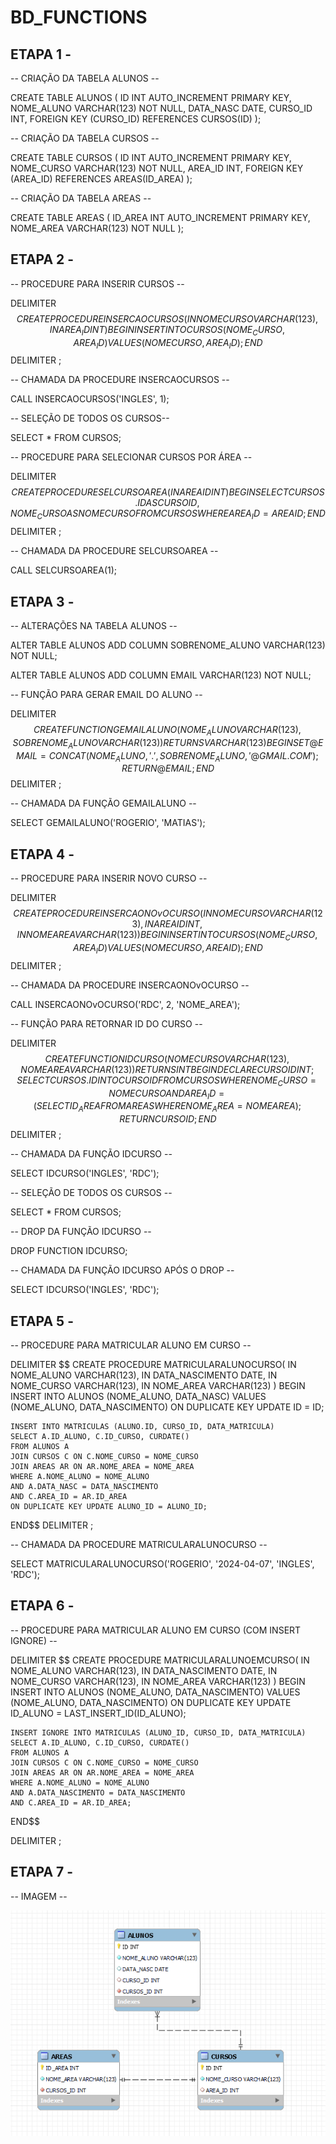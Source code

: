 # BD_FUNCTIONS

## ETAPA 1 -

-- CRIAÇÃO DA TABELA ALUNOS --

CREATE TABLE ALUNOS (
    ID INT AUTO_INCREMENT PRIMARY KEY,
    NOME_ALUNO VARCHAR(123) NOT NULL,
    DATA_NASC DATE,
    CURSO_ID INT,
    FOREIGN KEY (CURSO_ID) REFERENCES CURSOS(ID)
);

-- CRIAÇÃO DA TABELA CURSOS --

CREATE TABLE CURSOS (
    ID INT AUTO_INCREMENT PRIMARY KEY,
    NOME_CURSO VARCHAR(123) NOT NULL,
    AREA_ID INT,
    FOREIGN KEY (AREA_ID) REFERENCES AREAS(ID_AREA)
);

-- CRIAÇÃO DA TABELA AREAS --

CREATE TABLE AREAS (
    ID_AREA INT AUTO_INCREMENT PRIMARY KEY,
    NOME_AREA VARCHAR(123) NOT NULL
);

## ETAPA 2 -

-- PROCEDURE PARA INSERIR CURSOS --

DELIMITER $$
CREATE PROCEDURE INSERCAOCURSOS(
    IN NOMECURSO VARCHAR(123),
    IN AREA_ID INT
)
BEGIN
    INSERT INTO CURSOS(NOME_CURSO, AREA_ID)
    VALUES (NOMECURSO, AREA_ID);
END$$
DELIMITER ;

-- CHAMADA DA PROCEDURE INSERCAOCURSOS --

CALL INSERCAOCURSOS('INGLES', 1);

-- SELEÇÃO DE TODOS OS CURSOS--

SELECT * FROM CURSOS;

-- PROCEDURE PARA SELECIONAR CURSOS POR ÁREA --

DELIMITER $$
CREATE PROCEDURE SELCURSOAREA(
    IN AREAID INT
)
BEGIN
    SELECT CURSOS.ID AS CURSOID, NOME_CURSO AS NOMECURSO
    FROM CURSOS
    WHERE AREA_ID = AREAID;
END$$
DELIMITER ;

-- CHAMADA DA PROCEDURE SELCURSOAREA --

CALL SELCURSOAREA(1);

## ETAPA 3 -

-- ALTERAÇÕES NA TABELA ALUNOS --

ALTER TABLE ALUNOS 
    ADD COLUMN SOBRENOME_ALUNO VARCHAR(123) NOT NULL;

ALTER TABLE ALUNOS
    ADD COLUMN EMAIL VARCHAR(123) NOT NULL;

-- FUNÇÃO PARA GERAR EMAIL DO ALUNO --

DELIMITER $$
CREATE FUNCTION GEMAILALUNO(
    NOME_ALUNO VARCHAR(123),
    SOBRENOME_ALUNO VARCHAR(123)
)
RETURNS VARCHAR(123)
BEGIN
    SET @EMAIL = CONCAT(NOME_ALUNO, '.', SOBRENOME_ALUNO, '@GMAIL.COM');
    RETURN @EMAIL;
END $$
DELIMITER ;

-- CHAMADA DA FUNÇÃO GEMAILALUNO --

SELECT GEMAILALUNO('ROGERIO', 'MATIAS');

## ETAPA 4 -

-- PROCEDURE PARA INSERIR NOVO CURSO --

DELIMITER $$
CREATE PROCEDURE INSERCAONOvOCURSO(
    IN NOMECURSO VARCHAR(123),
    IN AREAID INT,
    IN NOMEAREA VARCHAR(123)
)
BEGIN
    INSERT INTO CURSOS (NOME_CURSO, AREA_ID)
    VALUES (NOMECURSO, AREAID);
END$$
DELIMITER ;

-- CHAMADA DA PROCEDURE INSERCAONOvOCURSO --

CALL INSERCAONOvOCURSO('RDC', 2, 'NOME_AREA');

-- FUNÇÃO PARA RETORNAR ID DO CURSO --

DELIMITER $$
CREATE FUNCTION IDCURSO(
    NOMECURSO VARCHAR(123),
    NOMEAREA VARCHAR(123)
)
RETURNS INT
BEGIN
    DECLARE CURSOID INT;
    SELECT CURSOS.ID INTO CURSOID
    FROM CURSOS
    WHERE NOME_CURSO = NOMECURSO AND AREA_ID = (SELECT ID_AREA FROM AREAS WHERE NOME_AREA = NOMEAREA);
    RETURN CURSOID;
END$$
DELIMITER ;

-- CHAMADA DA FUNÇÃO IDCURSO --

SELECT IDCURSO('INGLES', 'RDC');

-- SELEÇÃO DE TODOS OS CURSOS --

SELECT * FROM CURSOS;

-- DROP DA FUNÇÃO IDCURSO --

DROP FUNCTION IDCURSO;

-- CHAMADA DA FUNÇÃO IDCURSO APÓS O DROP --

SELECT IDCURSO('INGLES', 'RDC');

## ETAPA 5 -

-- PROCEDURE PARA MATRICULAR ALUNO EM CURSO --

DELIMITER $$
CREATE PROCEDURE MATRICULARALUNOCURSO(
    IN NOME_ALUNO VARCHAR(123),
    IN DATA_NASCIMENTO DATE,
    IN NOME_CURSO VARCHAR(123),
    IN NOME_AREA VARCHAR(123)
)
BEGIN
    INSERT INTO ALUNOS (NOME_ALUNO, DATA_NASC)
    VALUES (NOME_ALUNO, DATA_NASCIMENTO)
    ON DUPLICATE KEY UPDATE ID = ID;

    INSERT INTO MATRICULAS (ALUNO.ID, CURSO_ID, DATA_MATRICULA)
    SELECT A.ID_ALUNO, C.ID_CURSO, CURDATE()
    FROM ALUNOS A
    JOIN CURSOS C ON C.NOME_CURSO = NOME_CURSO
    JOIN AREAS AR ON AR.NOME_AREA = NOME_AREA
    WHERE A.NOME_ALUNO = NOME_ALUNO
    AND A.DATA_NASC = DATA_NASCIMENTO
    AND C.AREA_ID = AR.ID_AREA
    ON DUPLICATE KEY UPDATE ALUNO_ID = ALUNO_ID;
END$$
DELIMITER ;

-- CHAMADA DA PROCEDURE MATRICULARALUNOCURSO --

SELECT MATRICULARALUNOCURSO('ROGERIO', '2024-04-07', 'INGLES', 'RDC');

## ETAPA 6 -

-- PROCEDURE PARA MATRICULAR ALUNO EM CURSO (COM INSERT IGNORE) --

DELIMITER $$
CREATE PROCEDURE MATRICULARALUNOEMCURSO(
    IN NOME_ALUNO VARCHAR(123),
    IN DATA_NASCIMENTO DATE,
    IN NOME_CURSO VARCHAR(123),
    IN NOME_AREA VARCHAR(123)
)
BEGIN
    INSERT INTO ALUNOS (NOME_ALUNO, DATA_NASCIMENTO)
    VALUES (NOME_ALUNO, DATA_NASCIMENTO)
    ON DUPLICATE KEY UPDATE ID_ALUNO = LAST_INSERT_ID(ID_ALUNO);

    INSERT IGNORE INTO MATRICULAS (ALUNO_ID, CURSO_ID, DATA_MATRICULA)
    SELECT A.ID_ALUNO, C.ID_CURSO, CURDATE()
    FROM ALUNOS A
    JOIN CURSOS C ON C.NOME_CURSO = NOME_CURSO
    JOIN AREAS AR ON AR.NOME_AREA = NOME_AREA
    WHERE A.NOME_ALUNO = NOME_ALUNO
    AND A.DATA_NASCIMENTO = DATA_NASCIMENTO
    AND C.AREA_ID = AR.ID_AREA;
END$$

DELIMITER ;

## ETAPA 7 -

-- IMAGEM --

![FT1](https://github.com/RodrigoMaMoraes/BD_FUNCTIONS/blob/main/FT1_FUNC.png)
